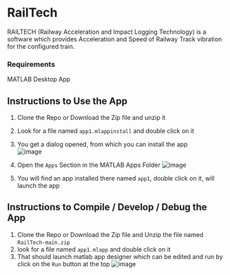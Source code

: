 # RailTech
RAILTECH (Railway Acceleration and Impact Logging Technology) is a software which provides Acceleration and Speed of Railway Track vibration for the configured train.


### Requirements
MATLAB Desktop App
## Instructions to Use the App
1. Clone the Repo or Download the Zip file and unzip it
2. Look for a file named ```app1.mlappinstall``` and double click on it
3. You get a dialog opened, from which you can install the app <br>
  ![image](https://github.com/yashlikescode/RailTech/assets/66861659/bb1be424-f750-4acc-b61c-1567f7a767d0)

4. Open the ```Apps``` Section in the MATLAB Apps Folder
  ![image](https://github.com/yashlikescode/RailTech/assets/66861659/599800c4-d3a8-4ecf-9e80-007ad914d977)

5. You will find an app installed there named ```app1```, double click on it, will launch the app

## Instructions to Compile / Develop / Debug the App
1. Clone the Repo or Download the Zip file and Unzip the file named ```RailTech-main.zip```
2. look for a file named ```app1.mlapp``` and double click on it
3. That should launch matlab app designer which can be edited and run by click on the ```Run``` button at the top
![image](https://github.com/yashlikescode/RailTech/assets/66861659/26c8b00b-c4f9-45bb-bfb1-6c04988113bc)

